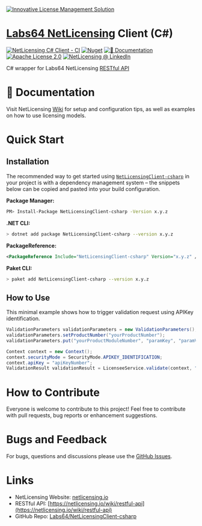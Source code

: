 <a href="https://netlicensing.io"><img src="https://netlicensing.io/img/netlicensing-stage-twitter.jpg" alt="Innovative License Management Solution"></a>

# [Labs64 NetLicensing](https://netlicensing.io) Client (C#)

[![NetLicensing C# Client - CI](https://github.com/Labs64/NetLicensingClient-csharp/workflows/NetLicensing%20C%23%20Client%20-%20CI/badge.svg)](https://github.com/Labs64/NetLicensingClient-csharp/actions?query=workflow%3A%22NetLicensing+C%23+Client+-+CI%22)
[![Nuget](https://img.shields.io/nuget/v/NetLicensingClient-csharp)](https://www.nuget.org/packages/NetLicensingClient-csharp/)
[![📖 Documentation](https://img.shields.io/badge/📖%20Documentation-Wiki-AB6543.svg)](https://netlicensing.io/wiki/restful-api)
[![Apache License 2.0](https://img.shields.io/badge/License-Apache%202.0-blue.svg)](https://github.com/Labs64/NetLicensingClient-csharp/blob/master/LICENSE)
[![NetLicensing @ LinkedIn](https://img.shields.io/badge/NetLicensing-0077B5.svg?logo=LinkedIn)](https://www.linkedin.com/showcase/netlicensing)

C# wrapper for Labs64 NetLicensing [RESTful API](https://netlicensing.io/wiki/restful-api)

# 📖 Documentation

Visit NetLicensing [Wiki](https://netlicensing.io/wiki/) for setup and configuration tips, as well as examples on how to use licensing models.

# Quick Start

## Installation

The recommended way to get started using [`NetLicensingClient-csharp`](https://www.nuget.org/packages/NetLicensingClient-csharp/) in your project is with a dependency management system – the snippets below can be copied and pasted into your build configuration.

**Package Manager:**
```sh
PM> Install-Package NetLicensingClient-csharp -Version x.y.z
```

**.NET CLI:**
```sh
> dotnet add package NetLicensingClient-csharp --version x.y.z
```

**PackageReference:**
```xml
<PackageReference Include="NetLicensingClient-csharp" Version="x.y.z" />
```

**Paket CLI:**
```sh
> paket add NetLicensingClient-csharp --version x.y.z
```

## How to Use

This minimal example shows how to trigger validation request using APIKey identification.

```csharp
ValidationParameters validationParameters = new ValidationParameters();
validationParameters.setProductNumber("yourProductNumber");
validationParameters.put("yourProductModuleNumber", "paramKey", "paramValue");

Context context = new Context();
context.securityMode = SecurityMode.APIKEY_IDENTIFICATION;
context.apiKey = "apiKeyNumber";
ValidationResult validationResult = LicenseeService.validate(context, "yourLicenseeNumber", validationParameters);
```

# How to Contribute

Everyone is welcome to contribute to this project!
Feel free to contribute with pull requests, bug reports or enhancement suggestions.

# Bugs and Feedback

For bugs, questions and discussions please use the [GitHub Issues](https://github.com/Labs64/NetLicensingClient-csharp/issues).

# Links

- NetLicensing Website: [netlicensing.io](https://netlicensing.io)
- RESTful API: [https://netlicensing.io/wiki/restful-api](https://netlicensing.io/wiki/restful-api)
- GitHub Repo: [Labs64/NetLicensingClient-csharp](https://github.com/Labs64/NetLicensingClient-csharp)
